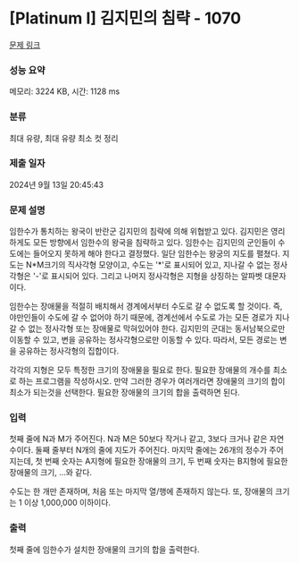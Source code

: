 # [Platinum I] 김지민의 침략 - 1070 

[문제 링크](https://www.acmicpc.net/problem/1070) 

### 성능 요약

메모리: 3224 KB, 시간: 1128 ms

### 분류

최대 유량, 최대 유량 최소 컷 정리

### 제출 일자

2024년 9월 13일 20:45:43

### 문제 설명

<p>임한수가 통치하는 왕국이 반란군 김지민의 침략에 의해 위협받고 있다. 김지민은 영리하게도 모든 방향에서 임한수의 왕국을 침략하고 있다. 임한수는 김지민의 군인들이 수도에는 들어오지 못하게 해야 한다고 결정했다. 일단 임한수는 왕궁의 지도를 펼쳤다. 지도는 N*M크기의 직사각형 모양이고, 수도는 '*'로 표시되어 있고, 지나갈 수 없는 정사각형은 '-'로 표시되어 있다. 그리고 나머지 정사각형은 지형을 상징하는 알파벳 대문자이다.</p>

<p>임한수는 장애물을 적절히 배치해서 경계에서부터 수도로 갈 수 없도록 할 것이다. 즉, 야만인들이 수도에 갈 수 없어야 하기 때문에, 경계선에서 수도로 가는 모든 경로가 지나갈 수 없는 정사각형 또는 장애물로 막혀있어야 한다. 김지민의 군대는 동서남북으로만 이동할 수 있고, 변을 공유하는 정사각형으로만 이동할 수 있다. 따라서, 모든 경로는 변을 공유하는 정사각형의 집합이다.</p>

<p>각각의 지형은 모두 특정한 크기의 장애물을 필요로 한다. 필요한 장애물의 개수를 최소로 하는 프로그램을 작성하시오. 만약 그러한 경우가 여러개라면 장애물의 크기의 합이 최소가 되는것을 선택한다. 필요한 장애물의 크기의 합을 출력하면 된다.</p>

### 입력 

 <p>첫째 줄에 N과 M가 주어진다. N과 M은 50보다 작거나 같고, 3보다 크거나 같은 자연수이다. 둘째 줄부터 N개의 줄에 지도가 주어진다. 마지막 줄에는 26개의 정수가 주어지는데, 첫 번째 숫자는 A지형에 필요한 장애물의 크기, 두 번째 숫자는 B지형에 필요한 장애물의 크기, ...와 같다.</p>

<p>수도는 한 개만 존재하며, 처음 또는 마지막 열/행에 존재하지 않는다. 또, 장애물의 크기는 1 이상 1,000,000 이하이다.</p>

### 출력 

 <p>첫째 줄에 임한수가 설치한 장애물의 크기의 합을 출력한다.</p>

